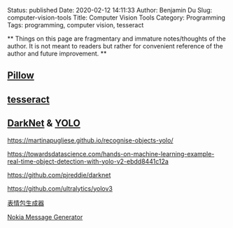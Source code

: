 Status: published
Date: 2020-02-12 14:11:33
Author: Benjamin Du
Slug: computer-vision-tools
Title: Computer Vision Tools
Category: Programming
Tags: programming, computer vision, tesseract 

**
Things on this page are fragmentary and immature notes/thoughts of the author.
It is not meant to readers but rather for convenient reference of the author and future improvement.
**

## [Pillow](https://github.com/python-pillow/Pillow)

## [tesseract](https://github.com/tesseract-ocr/tesseract)

## [DarkNet](https://pjreddie.com/darknet/) & [YOLO](https://arxiv.org/pdf/1506.02640.pdf)



https://martinapugliese.github.io/recognise-objects-yolo/

https://towardsdatascience.com/hands-on-machine-learning-example-real-time-object-detection-with-yolo-v2-ebdd8441c12a

https://github.com/pjreddie/darknet

https://github.com/ultralytics/yolov3

[表情包生成器](https://github.com/xtyxtyx/sorry)

[Nokia Message Generator](https://github.com/dcalsky/zzkia)
